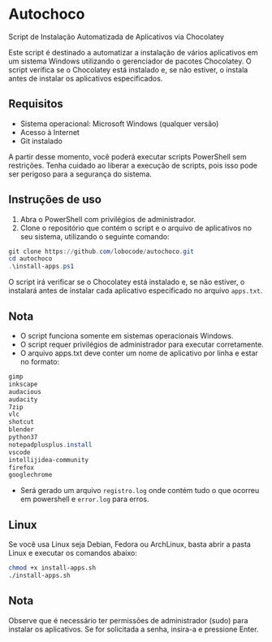 # Autochoco
Script de Instalação Automatizada de Aplicativos via Chocolatey

Este script é destinado a automatizar a instalação de vários aplicativos em um sistema Windows utilizando o gerenciador de pacotes Chocolatey. O script verifica se o Chocolatey está instalado e, se não estiver, o instala antes de instalar os aplicativos especificados.


## Requisitos

* Sistema operacional: Microsoft Windows (qualquer versão)
* Acesso à Internet
* Git instalado

A partir desse momento, você poderá executar scripts PowerShell sem restrições. Tenha cuidado ao liberar a execução de scripts, pois isso pode ser perigoso para a segurança do sistema.

## Instruções de uso

1. Abra o PowerShell com privilégios de administrador.
2. Clone o repositório que contém o script e o arquivo de aplicativos no seu sistema, utilizando o seguinte comando:

```powershell
git clone https://github.com/lobocode/autochoco.git
cd autochoco
.\install-apps.ps1
```

O script irá verificar se o Chocolatey está instalado e, se não estiver, o instalará antes de instalar cada aplicativo especificado no arquivo `apps.txt`.



## Nota

* O script funciona somente em sistemas operacionais Windows.
* O script requer privilégios de administrador para executar corretamente.
* O arquivo apps.txt deve conter um nome de aplicativo por linha e estar no formato:

```powershell
gimp
inkscape
audacious
audacity
7zip
vlc
shotcut
blender
python37
notepadplusplus.install
vscode
intellijidea-community
firefox
googlechrome
```

* Será gerado um arquivo `registro.log` onde contém tudo o que ocorreu em powershell e `error.log` para erros.

## Linux
Se você usa Linux seja Debian, Fedora ou ArchLinux, basta abrir a pasta Linux e executar os comandos abaixo:

```bash
chmod +x install-apps.sh
./install-apps.sh
```

## Nota

Observe que é necessário ter permissões de administrador (sudo) para instalar os aplicativos. Se for solicitada a senha, insira-a e pressione Enter.

